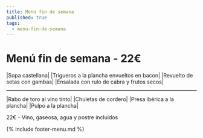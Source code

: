 ```yaml
---
title: Menú fin de semana
published: true
tags:
  - menu-fin-de-semana
---
```


# Menú fin de semana - 22€

|Sopa castellana|
|Trigueros a la plancha envueltos en bacon|
|Revuelto de setas con gambas|
|Ensalada con rulo de cabra y frutos secos|

------

|Rabo de toro al vino tinto|
|Chuletas de cordero|
|Presa ibérica a la plancha|
|Pulpo a la plancha|


22€ - Vino, gaseosa, agua y postre incluidos

{% include footer-menu.md %}
